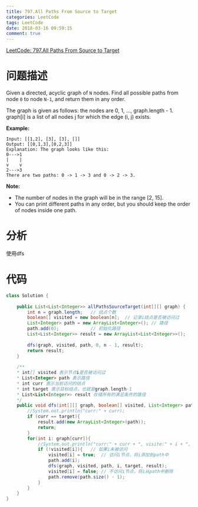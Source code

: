 ```yaml
---
title: 797.All Paths From Source to Target
categories: LeetCode
tags: LeetCode
date: 2018-03-16 09:59:15
comment: true
---
```


[LeetCode: 797.All Paths From Source to Target](https://leetcode.com/problems/all-paths-from-source-to-target/)

# 问题描述
Given a directed, acyclic graph of `N` nodes.  Find all possible paths from node `0` to node `N-1`, and return them in any order.

The graph is given as follows:  the nodes are 0, 1, ..., graph.length - 1.  graph[i] is a list of all nodes j for which the edge (i, j) exists.

**Example:**
```
Input: [[1,2], [3], [3], []] 
Output: [[0,1,3],[0,2,3]] 
Explanation: The graph looks like this:
0--->1
|    |
v    v
2--->3
There are two paths: 0 -> 1 -> 3 and 0 -> 2 -> 3.
```
**Note:**

* The number of nodes in the graph will be in the range [2, 15].
* You can print different paths in any order, but you should keep the order of nodes inside one path.
 
# 分析
使用dfs

# 代码
```Java
class Solution {
    
    public List<List<Integer>> allPathsSourceTarget(int[][] graph) {
        int n = graph.length;   // 结点个数
        boolean[] visited = new boolean[n];  // 记录i结点是否被访问过
        List<Integer> path = new ArrayList<Integer>(); // 路径
        path.add(0);            // 初始化路径
        List<List<Integer>> result = new ArrayList<List<Integer>>();
        
        dfs(graph, visited, path, 0, n - 1, result);
        return result;
    }
    
    /**
    * int[] visited 表示节点i是否被访问过
    * List<Integer> path 表示路径
    * int curr 表示当前访问的结点
    * int target 表示目标结点，也就是graph.length-1
    * List<List<Integer>> result 存储所有的满足条件的路径
    */
    public void dfs(int[][] graph, boolean[] visited, List<Integer> path, int curr, int target, List<List<Integer>> result){        
        //System.out.println("curr:" + curr);
        if (curr == target){
            result.add(new ArrayList<Integer>(path));
            return;
        }
        for(int i: graph[curr]){
            //System.out.println("curr:" + curr + ", visite:" + i + ", status:" + visited[i]);
            if (!visited[i]){   // 如果i未被访问
                visited[i] = true;  // 访问i节点，将i添加到path中
                path.add(i);
                dfs(graph, visited, path, i, target, result);
                visited[i] = false; // 不访问i节点，将i从path中删除
                path.remove(path.size() - 1);
            }            
        }
    }
}
```